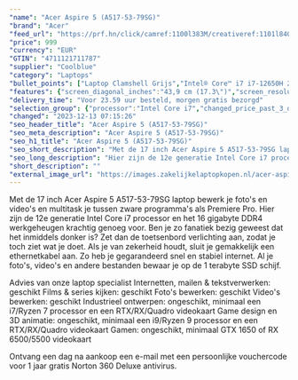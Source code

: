 ```yaml
---
"name": "Acer Aspire 5 (A517-53-79SG)"
"brand": "Acer"
"feed_url": "https://prf.hn/click/camref:1100l383M/creativeref:1101l84031/destination:https%3A%2F%2Fwww.coolblue.nl%2Fproduct%2F936213"
"price": 999
"currency": "EUR"
"GTIN": "4711121711787"
"supplier": "Coolblue"
"category": "Laptops"
"bullet_points": ["Laptop Clamshell Grijs","Intel® Core™ i7 i7-12650H 2,3 GHz","43,9 cm (17.3\") Full HD 1920 x 1080 Pixels IPS 16:9","16 GB DDR4-SDRAM","1 TB SSD","Intel® UHD Graphics","Wi-Fi 6E (802.11ax) Ethernet LAN 10,100,1000 Mbit/s","Lithium-Ion (Li-Ion) 50 Wh 65 W","Windows 11 Home"]
"features": {"screen_diagonal_inches":"43,9 cm (17.3\")","screen_resolution":"1920 x 1080 Pixels","processor_family":"Intel® Core™ i7","memory_size":"16 GB","memory_type":"DDR4-SDRAM","total_storage_space":"1 TB","operating_system":"Windows 11 Home","battery_capacity":"50 Wh","width":"402,1 mm","depth":"257,9 mm","height":"19,9 mm","weight":"2,23 kg"}
"delivery_time": "Voor 23.59 uur besteld, morgen gratis bezorgd"
"selection_group": {"processor":"Intel Core i7","changed_price_past_3_days":false,"product_family":"Aspire"}
"changed": "2023-12-13 07:15:26"
"seo_header_title": "Acer Aspire 5 (A517-53-79SG)"
"seo_meta_description": "Acer Aspire 5 (A517-53-79SG)"
"seo_h1_title": "Acer Aspire 5 (A517-53-79SG)"
"seo_short_description": "Met de 17 inch Acer Aspire 5 A517-53-79SG laptop bewerk je foto's en video's en multitask je tussen zware programma's als Premiere Pro."
"seo_long_description": "Hier zijn de 12e generatie Intel Core i7 processor en het 16 gigabyte DDR4 werkgeheugen krachtig genoeg voor. Ben je zo fanatiek bezig geweest dat het inmiddels donker is? Zet dan de toetsenbord verlichting aan, zodat je toch ziet wat je doet. Als je van zekerheid houdt, sluit je gemakkelijk een ethernetkabel aan. Zo heb je gegarandeerd snel en stabiel internet. Al je foto's, video's en andere bestanden bewaar je op de 1 terabyte SSD schijf. \r\n\r\nAdvies van onze laptop specialist\r\nInternetten, mailen & tekstverwerken: geschikt\r\nFilms & series kijken: geschikt\r\nFoto's bewerken: geschikt\r\nVideo's bewerken: geschikt\r\nIndustrieel ontwerpen: ongeschikt, minimaal een i7/Ryzen 7 processor en een RTX/RX/Quadro videokaart\r\nGame design en 3D animatie: ongeschikt, minimaal een i9/Ryzen 9 processor en een RTX/RX/Quadro videokaart\r\nGamen: ongeschikt, minimaal GTX 1650 of RX 6500/5500 videokaart\r\n \r\nOntvang een dag na aankoop een e-mail met een persoonlijke vouchercode voor 1 jaar gratis Norton 360 Deluxe antivirus."
"short_description": ""
"external_image_url": "https://images.zakelijkelaptopkopen.nl/acer-aspire-5-a517-53-79sg.webp"
---
```


Met de 17 inch Acer Aspire 5 A517-53-79SG laptop bewerk je foto's en video's en multitask je tussen zware programma's als Premiere Pro. Hier zijn de 12e generatie Intel Core i7 processor en het 16 gigabyte DDR4 werkgeheugen krachtig genoeg voor. Ben je zo fanatiek bezig geweest dat het inmiddels donker is? Zet dan de toetsenbord verlichting aan, zodat je toch ziet wat je doet. Als je van zekerheid houdt, sluit je gemakkelijk een ethernetkabel aan. Zo heb je gegarandeerd snel en stabiel internet. Al je foto's, video's en andere bestanden bewaar je op de 1 terabyte SSD schijf.

Advies van onze laptop specialist
Internetten, mailen & tekstverwerken: geschikt
Films & series kijken: geschikt
Foto's bewerken: geschikt
Video's bewerken: geschikt
Industrieel ontwerpen: ongeschikt, minimaal een i7/Ryzen 7 processor en een RTX/RX/Quadro videokaart
Game design en 3D animatie: ongeschikt, minimaal een i9/Ryzen 9 processor en een RTX/RX/Quadro videokaart
Gamen: ongeschikt, minimaal GTX 1650 of RX 6500/5500 videokaart
 
Ontvang een dag na aankoop een e-mail met een persoonlijke vouchercode voor 1 jaar gratis Norton 360 Deluxe antivirus.